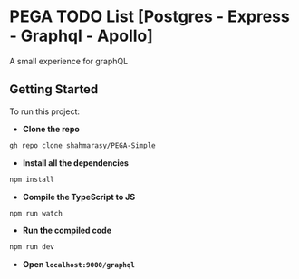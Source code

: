 # PEGA TODO List [Postgres - Express - Graphql - Apollo]

A small experience for graphQL

## Getting Started

To run this project:

- **Clone the repo**

```bash
gh repo clone shahmarasy/PEGA-Simple
```

- **Install all the dependencies**

```bash
npm install
```

- **Compile the TypeScript to JS**

```bash
npm run watch
```

- **Run the compiled code**

```bash
npm run dev
```

- **Open `localhost:9000/graphql`**
